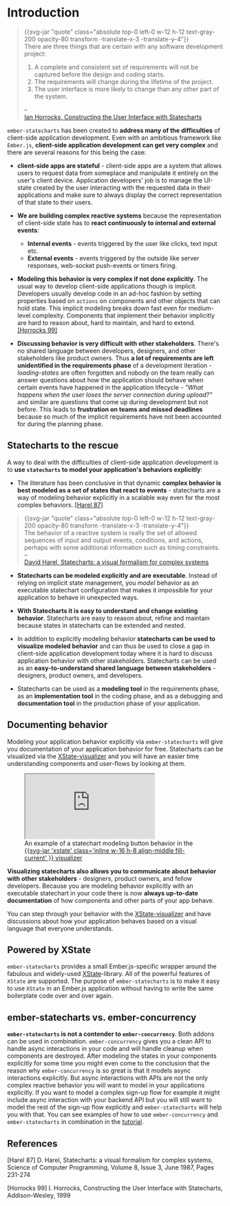 # Introduction

<div class="my-6 font-serif prose">
<blockquote class="mb-4">
  <div class="relative mx-4 text-serif text-large-1">
    {{svg-jar "quote" class="absolute top-0 left-0 w-12 h-12 text-gray-200 opacity-80 transform -translate-x-3 -translate-y-4"}}
    <div class="relative my-5 lg:text-lg">
      <span>
        There are three things that are certain with any software development
        project:
      </span>
      <ol>
        <li>
          A complete and consistent set of requirements will not be captured
          before the design and coding starts.
        </li>
        <li>
          The requirements will change during the lifetime of the project.
        </li>
        <li>
          The user interface is more likely to change than any other part of the
          system.
        </li>
      </ol>
    </div>
  </div>
  <div class="flex ml-12 -mt-3">
    <div class="text-grey-light">–</div>
    <a href="#horrocks" class="ml-2 md__a">Ian Horrocks, Constructing the User Interface with Statecharts</a>
  </div>
</blockquote>
</div>

`ember-statecharts` has been created to **address many of the difficulties** of client-side application development. Even with an ambitious framework like `Ember.js`, <strong>client-side application development can get very complex</strong> and there are several reasons for this being the case:

* **client-side apps are stateful** - client-side apps are a system that allows users to request data from someplace and manipulate it entirely on the user's client device. Application developers' job is to manage the UI-state created by the user interacting with the requested data in their applications and make sure to always display the correct representation of that state to their users.

* **We are building complex reactive systems** because the representation of client-side state has to **react continuously to internal and external events**:

  * __Internal events__ - events triggered by the user like clicks, text input etc.
  * __External events__ - events triggered by the outside like server responses, web-socket push-events or timers firing.

* **Modeling this behavior is very complex if not done explicitly**. The usual way to develop client-side applications though is implicit. Developers usually develop code in an ad-hoc fashion by setting properties based on `actions` on components and other objects that can hold state. This implicit modeling breaks down fast even for medium-level complexity. Components that implement their behavior implicitly are hard to reason about, hard to maintain, and hard to extend. [[Horrocks 99]](#horrocks)

* **Discussing behavior is very difficult with other stakeholders**. There's no shared language between developers, designers, and other stakeholders like product owners. Thus **a lot of requirements are left unidentified in the requirements phase** of a development iteration - _loading-states_ are often forgotten and nobody on the team really can answer questions about how the application should behave when certain events have happened in the application lifecycle - _"What happens when the user loses the server connection during upload?"_ and similar are questions that come up during development but not before. This leads to **frustration on teams and missed deadlines** because so much of the implicit requirements have not been accounted for during the planning phase.

## Statecharts to the rescue
A way to deal with the difficulties of  client-side application development is to **use `statecharts` to model your application's behaviors explicitly**:

* The literature has been conclusive in that dynamic **complex behavior is best modeled as a set of states that react to events** - statecharts are a way of modeling behavior explicitly in a scalable way even for the most complex behaviors. [[Harel 87]](#harel)

<div class="font-serif prose">
<blockquote class="mb-4">
    <div class="relative mx-4 text-serif text-large-1">
    {{svg-jar "quote" class="absolute top-0 left-0 w-12 h-12 text-gray-200 opacity-80 transform -translate-x-3 -translate-y-4"}}
    <div class="relative my-5 lg:text-lg">
      The behavior of a reactive system is really the set of allowed sequences of
      input and output events, conditions, and actions, perhaps with some additional
      information such as timing constraints.
    </div>
  </div>
  <div class="flex ml-12 -mt-3">
    <div class="text-grey-light">–</div>
    <a href="#harel" class="ml-2 md__a">David Harel, Statecharts: a visual formalism for complex systems</a>
  </div>
</blockquote>
</div>

* **Statecharts can be modeled explicitly and are executable**.  Instead of relying on implicit state management, you _model_ behavior as an executable statechart configuration that makes it impossible for your application to behave in unexpected ways.

* **With Statecharts it is easy to understand and change existing behavior**. Statecharts are easy to reason about, refine and maintain because states in statecharts can be extended and nested.

* In addition to explicitly modeling behavior **statecharts can be used to visualize modeled behavior** and can thus be used to close a gap in client-side application development today where it is hard to discuss application behavior with other stakeholders. Statecharts can be used as an **easy-to-understand shared language between stakeholders** - designers, product owners, and developers.

* Statecharts can be used as a **modeling tool** in the requirements phase, as an **implementation tool** in the coding phase, and as a debugging and **documentation tool** in the production phase of your application.


## Documenting behavior

Modeling your application behavior explicitly via `ember-statecharts` will give you documentation
of your application behavior for free. Statecharts can be visualized via the [XState-visualizer](https://xstate.js.org/viz/)
and you will have an easier time understanding components and user-flows by looking at them.

<div class="my-12 prose">
  <figure>
    <iframe
      src="https://xstate.js.org/viz/?gist=1b7e330cb49ccc3367b293651fa89377&embed=1"
      class="w-full my-12 border h-128 rounded-md prose"
    >
    </iframe>
    <figcaption>
      <span class="align-middle">An example of a statechart modeling button behavior in the </span>
      <a
        href='https://xstate.js.org/viz/'
        target='_blank'
        rel='noopener noreferrer'
        class="hover:text-gray-700"
      >
        {{svg-jar
          'xstate'
          class='inline w-16 h-8 align-middle fill-current'
        }}
        <span class="align-middle">visualizer</span>
      </a>
    </figcaption>
  </figure>
</div>

**Visualizing statecharts also allows you to communicate about behavior
with other stakeholders** - designers, product owners, and fellow developers. Because you
are modeling behavior explicitly with an executable statechart in your code there is
now **always up-to-date documentation** of how components and other parts of your app behave.

You can step through your behavior with the [XState-visualizer](https://xstate.js.org/viz/) and have discussions
about how your application behaves based on a visual language that everyone understands.

## Powered by XState

`ember-statecharts` provides a small Ember.js-specific wrapper around the fabulous
and widely-used [XState](https://xstate.js.org/docs/)-library. All of the  powerful
features of `XState` are supported. The purpose of `ember-statecharts` is to
make it easy to use `XState` in an Ember.js application without having
to write the same boilerplate code over and over again.

## ember-statecharts vs. ember-concurrency

**`ember-statecharts` is not a contender to `ember-concurrency`**. Both addons can be used
in combination. `ember-concurrency` gives you a clean API to handle async interactions in
your code and will handle cleanup when components are destroyed. After modeling
the states in your components explicitly for some time you might even come to the conclusion
that the reason why `ember-concurrency` is so great is that it models async interactions
explicitly. But async interactions with APIs are not the only complex reactive behavior you will
want to model in your applications explicitly. If you want to model a complex sign-up flow for example
it might include async interaction with your backend API but you will still want to model
the rest of the sign-up flow explicitly and `ember-statecharts` will help you with that.
You can see examples of how to use `ember-concurrency` and `ember-statecharts` in combination in the [tutorial](/docs/tutorial).

## References

[<a name="harel">[Harel 87]</a> D. Harel, Statecharts: a visual formalism for complex systems, Science of Computer Programming, Volume 8, Issue 3, June 1987, Pages 231-274](https://www.sciencedirect.com/science/article/pii/0167642387900359)

[<a name="horrocks">[Horrocks 99]</a> I. Horrocks, Constructing the User Interface with Statecharts, Addison-Wesley, 1999](https://books.google.no/books/about/Constructing_the_User_Interface_with_Sta.html?id=-9VQAAAAMAAJ&redir_esc=y&hl=en)
